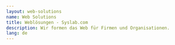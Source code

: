 ```yaml
---
layout: web-solutions
name: Web Solutions
title: Weblösungen - Syslab.com
description: Wir formen das Web für Firmen und Organisationen.
lang: de
---
```


